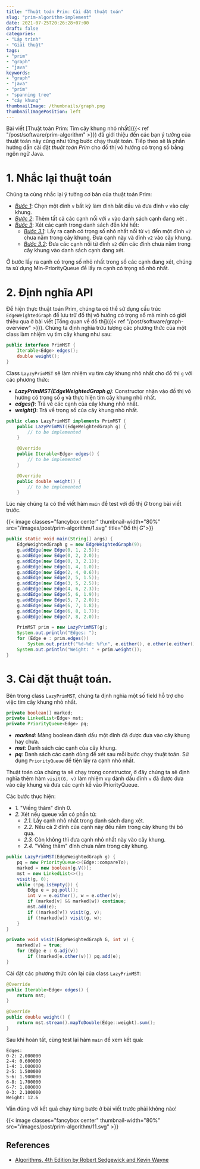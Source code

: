 ```yaml
---
title: "Thuật toán Prim: Cài đặt thuật toán"
slug: "prim-algorithm-implement"
date: 2021-07-25T20:26:28+07:00
draft: false
categories:
- "Lập trình"
- "Giải thuật"
tags:
- "prim"
- "graph"
- "java"
keywords:
- "graph"
- "java"
- "prim"
- "spanning tree"
- "cây khung"
thumbnailImage: /thumbnails/graph.png
thumbnailImagePosition: left
---
```


Bài viết [Thuật toán Prim: Tìm cây khung nhỏ nhất]({{< ref "/post/software/prim-algorithm" >}}) đã giới thiệu đến các bạn ý tưởng của thuật toán này cũng như từng bước chạy thuật toán. Tiếp theo sẽ là phần hướng dẫn cài đặt *thuật toán Prim* cho đồ thị vô hướng có trọng số bằng ngôn ngữ Java. 

<!--more-->

<!--toc-->

# 1. Nhắc lại thuật toán

Chúng ta cùng nhắc lại ý tưởng cơ bản của thuật toán Prim:

- <u>*Bước 1*</u>: Chọn một đỉnh `v` bất kỳ làm đỉnh bắt đầu và đưa đỉnh `v` vào cây khung.
- <u>*Bước 2*</u>: Thêm tất cả các cạnh nối với `v` vào danh sách cạnh đang xét .
- <u>*Bước 3*</u>: Xét các cạnh trong danh sách đến khi hết:
    - <u>*Bước 3.1*</u>: Lấy ra cạnh có trọng số nhỏ nhất nối từ `v1` đến một đỉnh `v2` chưa nằm trong cây khung. Đưa cạnh này và đỉnh `v2` vào cây khung.
    - <u>*Bước 3.2*</u>: Đưa các cạnh nối từ đỉnh `v2` đến các đỉnh chưa nằm trong cây khung vào danh sách cạnh đang xét.

Ở bước lấy ra cạnh có trọng số nhỏ nhất trong số các cạnh đang xét, chúng ta sử dụng Min-PriorityQueue để lấy ra cạnh có trọng số nhỏ nhất.

# 2. Định nghĩa API

Để hiện thực thuật toán Prim, chúng ta có thể sử dụng cấu trúc `EdgeWeightedGraph` để lưu trữ đồ thị vô hướng có trọng số mà mình có giới thiệu qua ở bài viết [Tổng quan về đồ thị]({{< ref "/post/software/graph-overview" >}}). Chúng ta định nghĩa trừu tượng các phương thức của một class làm nhiệm vụ tìm cây khung như sau:

```java
public interface PrimMST {
    Iterable<Edge> edges();
    double weight();
}
```

Class `LayzyPrimMST` sẽ làm nhiệm vụ tìm cây khung nhỏ nhất cho đồ thị `g` với các phương thức:

- *<b>LazyPrimMST(EdgeWeightedGraph g)</b>*: Constructor nhận vào đồ thị vô hướng có trọng số `g` và thực hiện tìm cây khung nhỏ nhất.
- *<b>edges()</b>*: Trả về các cạnh của cây khung nhỏ nhất.
- *<b>weight()</b>*: Trả về trọng số của cây khung nhỏ nhất.

```java
public class LazyPrimMST implements PrimMST {
    public LazyPrimMST(EdgeWeightedGraph g) {
        // to be implemented
    }

    @Override
    public Iterable<Edge> edges() {
        // to be implemented
    }

    @Override
    public double weight() {
        // to be implemented
    }
```

Lúc này chúng ta có thể viết hàm `main` để test với đồ thị $G$ trong bài viết trước.

{{< image classes="fancybox center" thumbnail-width="80%" src="/images/post/prim-algorithm/1.svg" title="Đồ thị $G$">}}

```java
public static void main(String[] args) {
    EdgeWeightedGraph g = new EdgeWeightedGraph(9);
    g.addEdge(new Edge(0, 1, 2.5));
    g.addEdge(new Edge(0, 2, 2.0));
    g.addEdge(new Edge(0, 3, 2.1));
    g.addEdge(new Edge(1, 4, 1.0));
    g.addEdge(new Edge(2, 4, 0.6));
    g.addEdge(new Edge(2, 5, 1.5));
    g.addEdge(new Edge(3, 5, 2.5));
    g.addEdge(new Edge(4, 6, 2.3));
    g.addEdge(new Edge(5, 6, 1.9));
    g.addEdge(new Edge(5, 7, 2.0));
    g.addEdge(new Edge(6, 7, 1.8));
    g.addEdge(new Edge(6, 8, 1.7));
    g.addEdge(new Edge(7, 8, 2.0));

    PrimMST prim = new LazyPrimMST(g);
    System.out.println("Edges: ");
    for (Edge e : prim.edges())
        System.out.printf("%d-%d: %f\n", e.either(), e.other(e.either()), e.weight());
    System.out.println("Weight: " + prim.weight());
}
```

# 3. Cài đặt thuật toán.

Bên trong class `LazyPrimMST`, chúng ta định nghĩa một số field hỗ trợ cho việc tìm cây khung nhỏ nhất.

```java
private boolean[] marked;
private LinkedList<Edge> mst;
private PriorityQueue<Edge> pq;
```

- <b>*marked*</b>: Mảng boolean đánh dấu một đỉnh đã được đưa vào cây khung hay chưa.
- <b>*mst*</b>: Danh sách các cạnh của cây khung.
- <b>*pq*</b>: Danh sách các cạnh dùng để xét sau mỗi bước chạy thuật toán. Sử dụng `PriorityQueue` để tiện lấy ra cạnh nhỏ nhất.

Thuật toán của chúng ta sẽ chạy trong constructor, ở đây chúng ta sẽ định nghĩa thêm hàm `visit(G, v)` làm nhiệm vụ đánh dấu đỉnh `v` đã được đưa vào cây khung và đưa các cạnh kề vào PriorityQueue.

Các bước thực hiện:

- *1.* "Viếng thăm" đỉnh $0$.
- *2.* Xét nếu queue vẫn có phần tử:
    - *2.1.* Lấy cạnh nhỏ nhất trong danh sách đang xét.
    - *2.2.* Nếu cả 2 đỉnh của cạnh này đều nằm trong cây khung thì bỏ qua.
    - *2.3.* Còn không thì đưa cạnh nhỏ nhất này vào cây khung.
    - *2.4.* "Viếng thăm" đỉnh chưa nằm trong cây khung.
    
```java
public LazyPrimMST(EdgeWeightedGraph g) {
    pq = new PriorityQueue<>(Edge::compareTo);
    marked = new boolean[g.V()];
    mst = new LinkedList<>();
    visit(g, 0);
    while (!pq.isEmpty()) {
        Edge e = pq.poll();
        int v = e.either(), w = e.other(v);
        if (marked[v] && marked[w]) continue;
        mst.add(e);
        if (!marked[v]) visit(g, v);
        if (!marked[w]) visit(g, w);
    }
}

private void visit(EdgeWeightedGraph G, int v) {
    marked[v] = true;
    for (Edge e : G.adj(v))
        if (!marked[e.other(v)]) pq.add(e);
} 
```

Cài đặt các phương thức còn lại của class `LazyPrimMST`:

```java
@Override
public Iterable<Edge> edges() {
    return mst;
}

@Override
public double weight() {
    return mst.stream().mapToDouble(Edge::weight).sum();
}
```

Sau khi hoàn tất, cùng test lại hàm `main` để xem kết quả:

```
Edges: 
0-2: 2.000000
2-4: 0.600000
1-4: 1.000000
2-5: 1.500000
5-6: 1.900000
6-8: 1.700000
6-7: 1.800000
0-3: 2.100000
Weight: 12.6
```

Vẫn đúng với kết quả chạy từng bước ở bài viết trước phải không nào!

{{< image classes="fancybox center" thumbnail-width="80%" src="/images/post/prim-algorithm/11.svg" >}}

## References

- [Algorithms, 4th Edition by Robert Sedgewick and Kevin Wayne](https://algs4.cs.princeton.edu/home/)